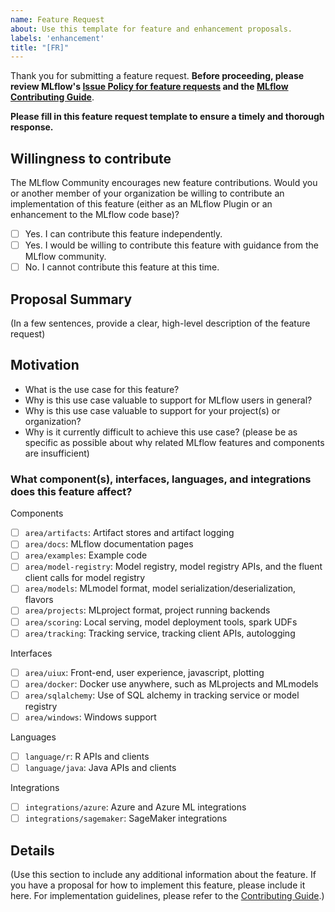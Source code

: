 ```yaml
---
name: Feature Request
about: Use this template for feature and enhancement proposals.
labels: 'enhancement'
title: "[FR]"
---
```

Thank you for submitting a feature request. **Before proceeding, please review MLflow's
[Issue Policy for feature requests](https://www.github.com/mlflow/mlflow/blob/master/ISSUE_POLICY.md#feature-requests)
and the [MLflow Contributing Guide](https://github.com/mlflow/mlflow/blob/master/CONTRIBUTING.rst)**.

**Please fill in this feature request template to ensure a timely and thorough response.**

## Willingness to contribute
The MLflow Community encourages new feature contributions. Would you or another member of your organization be willing to contribute an implementation of this feature (either as an MLflow Plugin or an enhancement to the MLflow code base)?

- [ ] Yes. I can contribute this feature independently.
- [ ] Yes. I would be willing to contribute this feature with guidance from the MLflow community.
- [ ] No. I cannot contribute this feature at this time.

## Proposal Summary

(In a few sentences, provide a clear, high-level description of the feature request)

## Motivation
- What is the use case for this feature?
- Why is this use case valuable to support for MLflow users in general?
- Why is this use case valuable to support for your project(s) or organization?
- Why is it currently difficult to achieve this use case? (please be as specific as possible about why related MLflow features and components are insufficient)

### What component(s), interfaces, languages, and integrations does this feature affect?
Components 
- [ ] `area/artifacts`: Artifact stores and artifact logging
- [ ] `area/docs`: MLflow documentation pages
- [ ] `area/examples`: Example code
- [ ] `area/model-registry`: Model registry, model registry APIs, and the fluent client calls for
model registry
- [ ] `area/models`: MLmodel format, model serialization/deserialization, flavors
- [ ] `area/projects`: MLproject format, project running backends
- [ ] `area/scoring`: Local serving, model deployment tools, spark UDFs
- [ ] `area/tracking`: Tracking service, tracking client APIs, autologging

Interfaces
- [ ] `area/uiux`: Front-end, user experience, javascript, plotting
- [ ] `area/docker`: Docker use anywhere, such as MLprojects and MLmodels
- [ ] `area/sqlalchemy`: Use of SQL alchemy in tracking service or model registry
- [ ] `area/windows`: Windows support

Languages 
- [ ] `language/r`: R APIs and clients
- [ ] `language/java`: Java APIs and clients

Integrations
- [ ] `integrations/azure`: Azure and Azure ML integrations
- [ ] `integrations/sagemaker`: SageMaker integrations

## Details

(Use this section to include any additional information about the feature. If you have a proposal
for how to implement this feature, please include it here. For implementation guidelines, please
refer to the [Contributing Guide](https://github.com/mlflow/mlflow/blob/master/CONTRIBUTING.rst#contribution-guidelines).)
